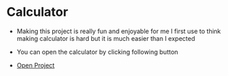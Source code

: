 # Calculator
- Making this project is really fun and enjoyable for me I first use to think making calculator is hard but it is much easier than I expected  
* You can open the calculator by clicking following button 
- [Open Project](https://geshman1323.github.io/Calculator)
